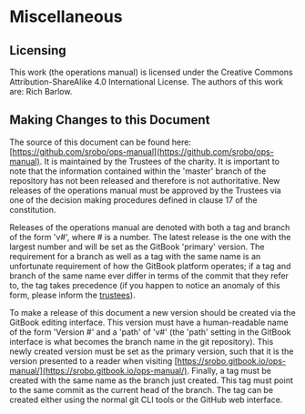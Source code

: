 # Miscellaneous

## Licensing

This work \(the operations manual\) is licensed under the Creative Commons Attribution-ShareAlike 4.0 International License. The authors of this work are: Rich Barlow.

## Making Changes to this Document

The source of this document can be found here: [https://github.com/srobo/ops-manual](https://github.com/srobo/ops-manual). It is maintained by the Trustees of the charity. It is important to note that the information contained within the 'master' branch of the repository has not been released and therefore is not authoritative. New releases of the operations manual must be approved by the Trustees via one of the decision making procedures defined in clause 17 of the constitution.

Releases of the operations manual are denoted with both a tag and branch of the form 'v\#', where \# is a number. The latest release is the one with the largest number and will be set as the GitBook 'primary' version. The requirement for a branch as well as a tag with the same name is an unfortunate requirement of how the GitBook platform operates; if a tag and branch of the same name ever differ in terms of the commit that they refer to, the tag takes precedence \(if you happen to notice an anomaly of this form, please inform the [trustees](mailto:trustees@studentrobotics.org)\).

To make a release of this document a new version should be created via the GitBook editing interface. This version must have a human-readable name of the form 'Version \#' and a 'path' of 'v\#' \(the 'path' setting in the GitBook interface is what becomes the branch name in the git repository\). This newly created version must be set as the primary version, such that it is the version presented to a reader when visiting [https://srobo.gitbook.io/ops-manual/](https://srobo.gitbook.io/ops-manual/). Finally, a tag must be created with the same name as the branch just created. This tag must point to the same commit as the current head of the branch. The tag can be created either using the normal git CLI tools or the GitHub web interface.

